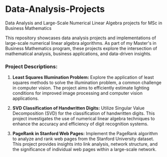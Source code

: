 # Data-Analysis-Projects
Data Analysis and Large-Scale Numerical Linear Algebra projects for MSc in Business Mathematics

This repository showcases data analysis projects and implementations of large-scale numerical linear algebra algorithms. As part of my Master's in Business Mathematics program, these projects explore the intersection of mathematical analysis, business applications, and data-driven insights.

### Project Descriptions:

1. **Least Squares Illumination Problem:**
   Explore the application of least squares methods to solve the illumination problem, a common challenge in computer vision. The project aims to efficiently estimate lighting conditions for improved image processing and computer vision applications.

2. **SVD Classification of Handwritten Digits:**
   Utilize Singular Value Decomposition (SVD) for the classification of handwritten digits. This project investigates the use of numerical linear algebra techniques to enhance the accuracy and efficiency of digit recognition systems.

3. **PageRank in Stanford Web Pages:**
   Implement the PageRank algorithm to analyze and rank web pages from the Stanford University dataset. This project provides insights into link analysis, network structure, and the significance of individual web pages within a large-scale network.



